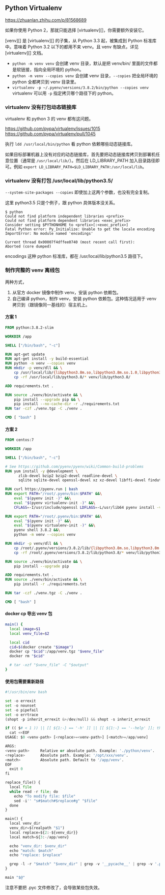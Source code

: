 ## Python Virtualenv

https://zhuanlan.zhihu.com/p/81568689

如果你使用 Python 2，那就只能选择 [virtualenv][]，你需要额外安装它。

[venv][] 是 [virtualenv][] 的子集，从 Python 3.3 起，被集成到 Python 标准库中。意味着 Python 3.2 以下的都用不来 venv。且 venv 有缺点，详见 [virtualenv][] 文档。

- `python -m venv venv` 会创建 venv 目录，默认是把 venv/bin/ 里面的文件都是软链接，指向全局环境的 python。
- `python -m venv --copies venv` 会创建 venv 目录，`--copies` 把全局环境的 python 全都拷贝到 venv 目录里。
- `virtualenv -p ~/.pyenv/versions/3.8.2/bin/python --copies venv` virtualenv 可以用 `-p` 指定拷贝哪个路径下的 python。

### virtualenv 没有打包动态链接库

virtualenv 和 python 3 的 venv 都有这问题。

https://github.com/pypa/virtualenv/issues/1015
https://github.com/pypa/virtualenv/pull/1045

执行 `ldd /usr/local/bin/python` 看 python 依赖哪些动态链接库。

如果目标部署机器上没有对应的动态链接库，首先要把动态链接库拷贝到部署机任意位置（通常是 `/usr/local/lib/`）。然后在 LD_LIBRARY_PATH 加入目录路径即可。例如 `export LD_LIBRARY_PATH=$LD_LIBRARY_PATH:/usr/local/lib`。

### virtualenv 没有打包 /usr/local/lib/python3.5/

`--system-site-packages --copies` 即使加上这两个参数，也没有完全复制。

这里 python3.5 只是个例子，跟 python 具体版本没关系。

```
$ python
Could not find platform independent libraries <prefix>
Could not find platform dependent libraries <exec_prefix>
Consider setting $PYTHONHOME to <prefix>[:<exec_prefix>]
Fatal Python error: Py_Initialize: Unable to get the locale encoding
ImportError: No module named 'encodings'

Current thread 0x00007f4dffee0740 (most recent call first):
Aborted (core dumped)
```

encodings 这种 python 标准库，都在 /usr/local/lib/python3.5 路径下。


### 制作完整的 venv 离线包

两种方式，

1. 从官方 docker 镜像中制作 venv，安装 python 依赖包。
2. 自己编译 python，制作 venv，安装 python 依赖包。这种情况适用于 venv 拷贝到（跟镜像同一基线的）宿主机上。

#### 方案 1

```Dockerfile
FROM python:3.8.2-slim

WORKDIR /app

SHELL ["/bin/bash", "-c"]

RUN apt-get update
RUN apt-get install -y build-essential
RUN python -m venv --copies venv
RUN mkdir -p venv/dll && \
    cp /usr/local/lib/{libpython3.8m.so,libpython3.8m.so.1.0,libpython3.so} venv/dll/ && \
    cp -rf /usr/local/lib/python3.8/* venv/lib/python3.8/

ADD requirements.txt .

RUN source ./venv/bin/activate && \
    pip install --upgrade pip && \
    pip install --no-cache-dir -r ./requirements.txt
RUN tar -czf ./venv.tgz -C ./venv .

CMD [ "bash" ]
```

#### 方案 2

```Dockerfile
FROM centos:7

WORKDIR /app

SHELL ["/bin/bash", "-c"]

# See https://github.com/pyenv/pyenv/wiki/Common-build-problems
RUN yum install -y @development \
      zlib-devel bzip2 bzip2-devel readline-devel \
      sqlite sqlite-devel openssl-devel xz xz-devel libffi-devel findutils

RUN curl https://pyenv.run | bash
RUN export PATH="/root/.pyenv/bin:$PATH" &&\
    eval "$(pyenv init -)" &&\
    eval "$(pyenv virtualenv-init -)" &&\
    CFLAGS=-I/usr/include/openssl LDFLAGS=-L/usr/lib64 pyenv install -v 3.8.2

RUN export PATH="/root/.pyenv/bin:$PATH" &&\
    eval "$(pyenv init -)" &&\
    eval "$(pyenv virtualenv-init -)" &&\
    pyenv shell 3.8.2 &&\
    python -m venv --copies venv

RUN mkdir -p venv/dll && \
    cp /root/.pyenv/versions/3.8.2/lib/{libpython3.8m.so,libpython3.8m.so.1.0,libpython3.so} venv/dll/ && \
    cp -rf /root/.pyenv/versions/3.8.2/lib/python3.8/* venv/lib/python3.8/

RUN source ./venv/bin/activate && \
    pip install --upgrade pip

ADD requirements.txt .
RUN source ./venv/bin/activate && \
    pip install -r ./requirements.txt

RUN tar -czf ./venv.tgz -C ./venv .

CMD [ "bash" ]
```

#### docker cp 导出 venv 包

```sh
main() {
  local image=$1
  local venv_file=$2

  local cid
  cid=$(docker create "$image")
  docker cp "$cid":/app/venv.tgz "$venv_file"
  docker rm "$cid"

  # tar -xzf "$venv_file" -C "$output"
}
```

#### 使用包需要重新路径

```python
#!/usr/bin/env bash

set -o errexit
set -o nounset
set -o pipefail
set -o errtrace
(shopt -p inherit_errexit &>/dev/null) && shopt -s inherit_errexit

if (( $# < 1 )) || [[ ${1:-} == '-h' ]] || [[ ${1:-} == '--help' ]]; then
  cat <<EOF
USAGE: $0 <venv-path> [<replace>=<venv-path>] [<match>=/app/venv]

ARGS:
<venv-path>     Relative or absolute path. Example: './python/venv'.
<replace>       Absolute path. Example: '/opt/xxx/venv'.
<match>         Absolute path. Default to '/app/venv'.
EOF
  exit 0
fi

replace_file() {
  local file
  while read -r file; do
    echo "To modify file: $file"
    sed -i'' "s#$match#$replace#g" "$file"
  done
}

main() {
  local venv_dir
  venv_dir=$(realpath "$1")
  local replace=${2:-${venv_dir}}
  local match=${3:-/app/venv}

  echo "venv_dir: $venv_dir"
  echo "match: $match"
  echo "replace: $replace"

  grep -l -r "$match" "$venv_dir" | grep -v '__pycache__' | grep -v '.pyc' | replace_file
}

main "$@"
```

注意不要把 .pyc 文件修改了，会导致某些包失效。
